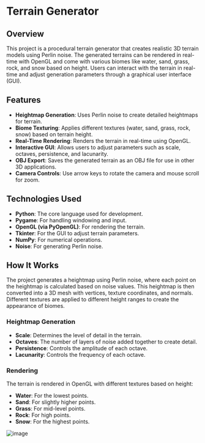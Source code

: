 # Terrain Generator

## Overview

This project is a procedural terrain generator that creates realistic 3D terrain models using Perlin noise. The generated terrains can be rendered in real-time with OpenGL and come with various biomes like water, sand, grass, rock, and snow based on height. Users can interact with the terrain in real-time and adjust generation parameters through a graphical user interface (GUI).


## Features

- **Heightmap Generation**: Uses Perlin noise to create detailed heightmaps for terrain.
- **Biome Texturing**: Applies different textures (water, sand, grass, rock, snow) based on terrain height.
- **Real-Time Rendering**: Renders the terrain in real-time using OpenGL.
- **Interactive GUI**: Allows users to adjust parameters such as scale, octaves, persistence, and lacunarity.
- **OBJ Export**: Saves the generated terrain as an OBJ file for use in other 3D applications.
- **Camera Controls**: Use arrow keys to rotate the camera and mouse scroll for zoom.

## Technologies Used

- **Python**: The core language used for development.
- **Pygame**: For handling windowing and input.
- **OpenGL (via PyOpenGL)**: For rendering the terrain.
- **Tkinter**: For the GUI to adjust terrain parameters.
- **NumPy**: For numerical operations.
- **Noise**: For generating Perlin noise.

## How It Works

The project generates a heightmap using Perlin noise, where each point on the heightmap is calculated based on noise values. This heightmap is then converted into a 3D mesh with vertices, texture coordinates, and normals. Different textures are applied to different height ranges to create the appearance of biomes.

### Heightmap Generation

- **Scale**: Determines the level of detail in the terrain.
- **Octaves**: The number of layers of noise added together to create detail.
- **Persistence**: Controls the amplitude of each octave.
- **Lacunarity**: Controls the frequency of each octave.

### Rendering

The terrain is rendered in OpenGL with different textures based on height:
- **Water**: For the lowest points.
- **Sand**: For slightly higher points.
- **Grass**: For mid-level points.
- **Rock**: For high points.
- **Snow**: For the highest points.

![image](https://github.com/user-attachments/assets/84468eb9-6cd7-4c00-bac7-3f8214972d6b)
